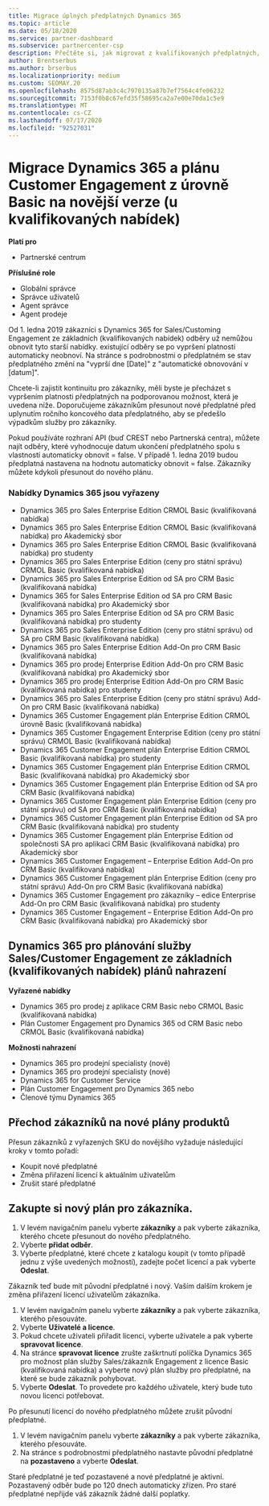 ```yaml
---
title: Migrace úplných předplatných Dynamics 365
ms.topic: article
ms.date: 05/18/2020
ms.service: partner-dashboard
ms.subservice: partnercenter-csp
description: Přečtěte si, jak migrovat z kvalifikovaných předplatných, Basic Dynamics 365 na nové předplatné dřív, než vyprší platnost stávajících předplatných.
author: Brentserbus
ms.author: brserbus
ms.localizationpriority: medium
ms.custom: SEOMAY.20
ms.openlocfilehash: 8575d87ab3c4c7970135a87b7ef7564c4fe06232
ms.sourcegitcommit: 7153f0b8c67efd35f58695ca2a7e00e70da1c5e9
ms.translationtype: MT
ms.contentlocale: cs-CZ
ms.lasthandoff: 07/17/2020
ms.locfileid: "92527031"
---
```

# <a name="migrate-dynamics-365-and-customer-engagement-plan-from-basic-qualified-offers-to-newer-versions"></a>Migrace Dynamics 365 a plánu Customer Engagement z úrovně Basic na novější verze (u kvalifikovaných nabídek)

**Platí pro**

-  Partnerské centrum

**Příslušné role**
-   Globální správce
-   Správce uživatelů
-   Agent správce
-   Agent prodeje

Od 1. ledna 2019 zákazníci s Dynamics 365 for Sales/Customing Engagement ze základních (kvalifikovaných nabídek) odběry už nemůžou obnovit tyto starší nabídky. existující odběry se po vypršení platnosti automaticky neobnoví. Na stránce s podrobnostmi o předplatném se stav předplatného změní na "vyprší dne [Date]" z "automatické obnovování v [datum]". 

Chcete-li zajistit kontinuitu pro zákazníky, měli byste je přecházet s vypršením platnosti předplatných na podporovanou možnost, která je uvedena níže. Doporučujeme zákazníkům přesunout nové předplatné před uplynutím ročního koncového data předplatného, aby se předešlo výpadkům služby pro zákazníky.

Pokud používáte rozhraní API (buď CREST nebo Partnerská centra), můžete najít odběry, které vyhodnocuje datum ukončení předplatného spolu s vlastností automaticky obnovit = false. V případě 1. ledna 2019 budou předplatná nastavena na hodnotu automaticky obnovit = false. Zákazníky můžete kdykoli přesunout do nového plánu. 

### <a name="the-dynamics-365-offers-being-retired"></a>Nabídky Dynamics 365 jsou vyřazeny

- Dynamics 365 pro Sales Enterprise Edition CRMOL Basic (kvalifikovaná nabídka)
- Dynamics 365 pro Sales Enterprise Edition CRMOL Basic (kvalifikovaná nabídka) pro Akademický sbor
- Dynamics 365 pro Sales Enterprise Edition CRMOL Basic (kvalifikovaná nabídka) pro studenty
- Dynamics 365 pro Sales Enterprise Edition (ceny pro státní správu) CRMOL Basic (kvalifikovaná nabídka)
- Dynamics 365 pro Sales Enterprise Edition od SA pro CRM Basic (kvalifikovaná nabídka)
- Dynamics 365 for Sales Enterprise Edition od SA pro CRM Basic (kvalifikovaná nabídka) pro Akademický sbor
- Dynamics 365 pro Sales Enterprise Edition od SA pro CRM Basic (kvalifikovaná nabídka) pro studenty
- Dynamics 365 pro Sales Enterprise Edition (ceny pro státní správu) od SA pro CRM Basic (kvalifikovaná nabídka)
- Dynamics 365 pro Sales Enterprise Edition Add-On pro CRM Basic (kvalifikovaná nabídka)
- Dynamics 365 pro prodej Enterprise Edition Add-On pro CRM Basic (kvalifikovaná nabídka) pro Akademický sbor
- Dynamics 365 pro prodej Enterprise Edition Add-On pro CRM Basic (kvalifikovaná nabídka) pro studenty
- Dynamics 365 pro Sales Enterprise Edition (ceny pro státní správu) Add-On pro CRM Basic (kvalifikovaná nabídka)
- Dynamics 365 Customer Engagement plán Enterprise Edition CRMOL úrovně Basic (kvalifikovaná nabídka)
- Dynamics 365 Customer Engagement Enterprise Edition (ceny pro státní správu) CRMOL Basic (kvalifikovaná nabídka)
- Dynamics 365 Customer Engagement plán Enterprise Edition CRMOL Basic (kvalifikovaná nabídka) pro studenty
- Dynamics 365 Customer Engagement plán Enterprise Edition CRMOL Basic (kvalifikovaná nabídka) pro Akademický sbor
- Dynamics 365 Customer Engagement plán Enterprise Edition od SA pro CRM Basic (kvalifikovaná nabídka)
- Dynamics 365 Customer Engagement plán Enterprise Edition (ceny pro státní správu) od SA pro CRM Basic (kvalifikovaná nabídka)
- Dynamics 365 Customer Engagement plán Enterprise Edition od SA pro CRM Basic (kvalifikovaná nabídka) pro studenty
- Dynamics 365 Customer Engagement plán Enterprise Edition od společnosti SA pro aplikaci CRM Basic (kvalifikovaná nabídka) pro Akademický sbor
- Dynamics 365 Customer Engagement – Enterprise Edition Add-On pro CRM Basic (kvalifikovaná nabídka)
- Dynamics 365 Customer Engagement plán Enterprise Edition (ceny pro státní správu) Add-On pro CRM Basic (kvalifikovaná nabídka)
- Dynamics 365 Customer Engagement pro zákazníky – edice Enterprise Add-On pro CRM Basic (kvalifikovaná nabídka) pro studenty
- Dynamics 365 Customer Engagement – Enterprise Edition Add-On pro CRM Basic (kvalifikovaná nabídka) pro Akademický sbor



## <a name="dynamics-365-for-sales-customer-engagement-plan-from-basic-qualified-offers-replacement-plans"></a>Dynamics 365 pro plánování služby Sales/Customer Engagement ze základních (kvalifikovaných nabídek) plánů nahrazení

**Vyřazené nabídky**   

- Dynamics 365 pro prodej z aplikace CRM Basic nebo CRMOL Basic (kvalifikovaná nabídka)
- Plán Customer Engagement pro Dynamics 365 od CRM Basic nebo CRMOL Basic (kvalifikovaná nabídka)

**Možnosti nahrazení**
- Dynamics 365 pro prodejní specialisty (nové)
- Dynamics 365 pro prodejní specialisty (nové)
- Dynamics 365 for Customer Service
- Plán Customer Engagement pro Dynamics 365 nebo
- Členové týmu Dynamics 365



## <a name="transition-customers-to-new-product-plans"></a>Přechod zákazníků na nové plány produktů

Přesun zákazníků z vyřazených SKU do novějšího vyžaduje následující kroky v tomto pořadí:

- Koupit nové předplatné
- Změna přiřazení licencí k aktuálním uživatelům
- Zrušit staré předplatné

## <a name="purchase-the-new-plan-for-your-customer"></a>Zakupte si nový plán pro zákazníka.

1. V levém navigačním panelu vyberte **zákazníky** a pak vyberte zákazníka, kterého chcete přesunout do nového předplatného.
2. Vyberte **přidat odběr**.
3. Vyberte předplatné, které chcete z katalogu koupit (v tomto případě jednu z výše uvedených možností), zadejte počet licencí a pak vyberte **Odeslat**. 

Zákazník teď bude mít původní předplatné i nový. Vaším dalším krokem je změna přiřazení licencí uživatelům zákazníka.

1. V levém navigačním panelu vyberte **zákazníky** a pak vyberte zákazníka, kterého přesouváte.
2. Vyberte **Uživatelé a licence**.
3. Pokud chcete uživateli přiřadit licenci, vyberte uživatele a pak vyberte **spravovat licence**. 
4. Na stránce **spravovat licence** zrušte zaškrtnutí políčka Dynamics 365 pro možnost plán služby Sales/zákazník Engagement z licence Basic (kvalifikovaná nabídka) a vyberte nový plán služby pro předplatné, na které se bude zákazník pohybovat. 
5. Vyberte **Odeslat**. To provedete pro každého uživatele, který bude tuto novou licenci potřebovat. 

Po přesunutí licencí do nového předplatného můžete zrušit původní předplatné. 

1. V levém navigačním panelu vyberte **zákazníky** a pak vyberte zákazníka, kterého přesouváte.
2. Na stránce s podrobnostmi předplatného nastavte původní předplatné na **pozastaveno** a vyberte **Odeslat**.

Staré předplatné je teď pozastavené a nové předplatné je aktivní. Pozastavený odběr bude po 120 dnech automaticky zřízen. Pro staré předplatné nepřijde váš zákazník žádné další poplatky.
 

 



